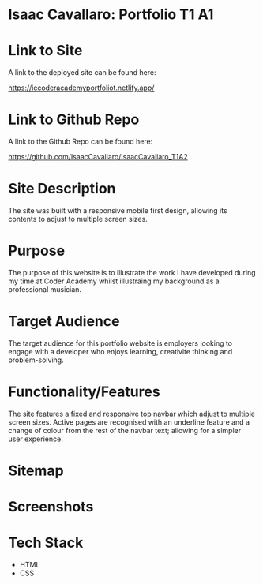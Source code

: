 # Isaac Cavallaro: Portfolio T1 A1

# Link to Site

A link to the deployed site can be found here:

https://iccoderacademyportfoliot.netlify.app/

# Link to Github Repo

A link to the Github Repo  can be found here:

https://github.com/IsaacCavallaro/IsaacCavallaro_T1A2

# Site Description

The site was built with a responsive mobile first design, allowing its contents to adjust to multiple screen sizes. 

# Purpose

The purpose of this website is to illustrate the work I have developed during my time at Coder Academy whilst illustraing my background as a professional musician.  

# Target Audience

The target audience for this portfolio website is employers looking to engage with a developer who enjoys learning, creativite thinking and problem-solving.

# Functionality/Features

The site features a fixed and responsive top navbar which adjust to multiple screen sizes. Active pages are recognised with an underline feature and a change of colour from the rest of the navbar text; allowing for a simpler user experience.

# Sitemap

# Screenshots

# Tech Stack

- HTML
- CSS
